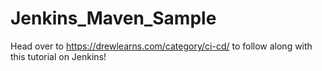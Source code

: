 # Jenkins_Maven_Sample
Head over to https://drewlearns.com/category/ci-cd/ to follow along with this tutorial on Jenkins!